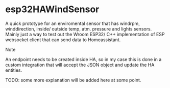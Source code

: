 # esp32HAWindSensor

A quick prototype for an enviromental sensor that has windrpm, winddirection, inside/ outside temp, atm. pressure and lights sensors. Mainly just a way
to test out the Wroom ESP32/ C++ implementation of ESP websocket client that can send data to Homeassistant.

> [!NOTE]
An endpoint needs to be created inside HA, so in my case this is done in a custom integration that will accept the JSON object and update the HA entities.

TODO: some more explanation will be added here at some point.




